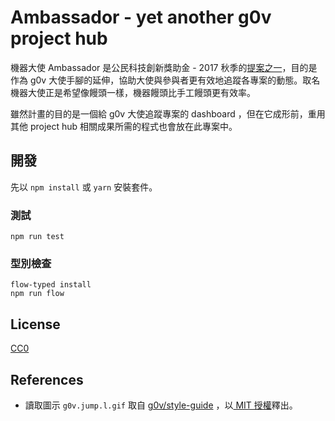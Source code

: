 # Ambassador - yet another g0v project hub

機器大使 Ambassador 是公民科技創新獎助金 - 2017 秋季的[提案之一][YA0H]，目的是作為 g0v
大使手腳的延伸，協助大使與參與者更有效地追蹤各專案的動態。取名機器大使正是希望像饅頭一樣，機器饅頭比手工饅頭更有效率。

雖然計畫的目的是一個給 g0v 大使追蹤專案的 dashboard ，但在它成形前，重用其他
project hub 相關成果所需的程式也會放在此專案中。

[YA0H]: https://grants.g0v.tw/projects/5969ed35d60a0d001ed1f7f6

## 開發

先以 `npm install` 或 `yarn` 安裝套件。

### 測試

```
npm run test
```

### 型別檢查

```
flow-typed install
npm run flow
```

## License

[CC0][CC0]

[CC0]: https://creativecommons.org/publicdomain/zero/1.0/

## References

* 讀取圖示 `g0v.jump.l.gif` 取自 [g0v/style-guide](https://github.com/g0v/style-guide) ，以[ MIT 授權](https://github.com/g0v/style-guide/blob/gh-pages/LICENSE)釋出。


